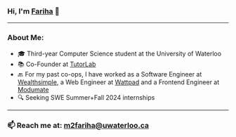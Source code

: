 ### Hi, I'm [Fariha](https://mahzabin-rashid.com/) 👋
---


### About Me:
- 🎓 Third-year Computer Science student at the University of Waterloo
- 📚  Co-Founder at [TutorLab](https://tutorlab.io/)
- 🔙  For my past co-ops, I have worked as a Software Engineer at [Wealthsimple](https://wealthsimple.com/), a Web Engineer at [Wattpad](https://www.wattpad.com/) and a Frontend Engineer at [Modumate](https://www.modumate.com/)
- 🔍  Seeking SWE Summer+Fall 2024 internships
---


### 📫  Reach me at: m2fariha@uwaterloo.ca
